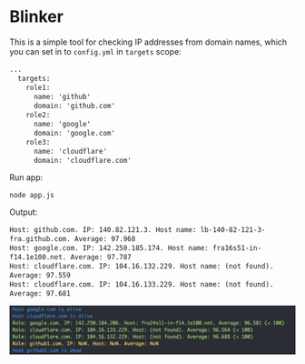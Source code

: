# Blinker

This is a simple tool for checking IP addresses from domain names, which you can set in to `config.yml` in `targets` scope:

```
...
  targets:
    role1:
      name: 'github'
      domain: 'github.com'
    role2:
      name: 'google'
      domain: 'google.com'
    role3:
      name: 'cloudflare'
      domain: 'cloudflare.com'
```

Run app:
```
node app.js
```

Output:
```
Host: github.com. IP: 140.82.121.3. Host name: lb-140-82-121-3-fra.github.com. Average: 97.968
Host: google.com. IP: 142.250.185.174. Host name: fra16s51-in-f14.1e100.net. Average: 97.787
Host: cloudflare.com. IP: 104.16.132.229. Host name: (not found). Average: 97.559
Host: cloudflare.com. IP: 104.16.133.229. Host name: (not found). Average: 97.681
```

![](docs/blinker-example-output.jpg)